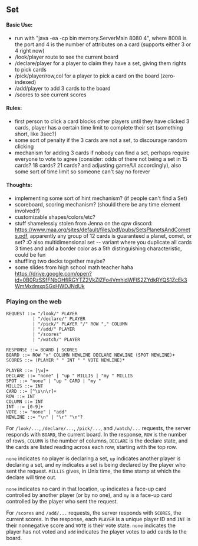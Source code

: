 ## Set
#### Basic Use:
- run with "java -ea -cp bin memory.ServerMain 8080 4", where 8008 is the port and 4 is the number of attributes on a card (supports either 3 or 4 right now)
- /look/player route to see the current board
- /declare/player for a player to claim they have a set, giving them rights to pick cards
- /pick/player/row,col for a player to pick a card on the board (zero-indexed)
- /add/player to add 3 cards to the board
- /scores to see current scores

#### Rules: 
- first person to click a card blocks other players until they have clicked 3 cards, player has a certain time limit to complete their set (something short, like 3sec?)
- some sort of penalty if the 3 cards are not a set, to discourage random clicking
- mechanism for adding 3 cards if nobody can find a set, perhaps require everyone to vote to agree (consider: odds of there not being a set in 15 cards? 18 cards? 21 cards? and adjusting game/UI accordingly), also some sort of time limit so someone can't say no forever

#### Thoughts:
- implementing some sort of hint mechanism? (if people can't find a Set)
- scoreboard, scoring mechanism? (should there be any time element involved?)
- customizable shapes/colors/etc?
- stuff shamelessly stolen from Jenna on the cpw discord: https://www.maa.org/sites/default/files/pdf/pubs/SetsPlanetsAndComets.pdf, apparently any group of 12 cards is guaranteed a planet, comet, or set? :O also multidimensional set -- variant where you duplicate all cards 3 times and add a border color as a 5th distinguishing characteristic, could be fun
- shuffling two decks together maybe?
- some slides from high school math teacher haha https://drive.google.com/open?id=0B0RzSSfFNbOHflRGYTZ2VkZIZFo4VmhidWFlS2ZYdkRYQS1ZcEk3WmMxdmxpSGxHWDJNdUk

### Playing on the web
```
REQUEST ::= "/look/" PLAYER
          | "/declare/" PLAYER
          | "/pick/" PLAYER "/" ROW "," COLUMN
          | "/add/" PLAYER
          | "/scores"
          | "/watch/" PLAYER

RESPONSE ::= BOARD | SCORES
BOARD ::= ROW "x" COLUMN NEWLINE DECLARE NEWLINE (SPOT NEWLINE)+
SCORES ::= (PLAYER " " INT " " VOTE NEWLINE)*

PLAYER ::= [\w]+
DECLARE ::= "none" | "up " MILLIS | "my " MILLIS
SPOT ::= "none" | "up " CARD | "my " 
MILLIS ::= INT
CARD ::= [^\s\n\r]+
ROW ::= INT
COLUMN ::= INT
INT ::= [0-9]+
VOTE ::= "none" | "add"
NEWLINE ::= "\n" | "\r" "\n"?
```

For `/look/...`, `/declare/...`, `/pick/...`, and `/watch/...` requests, the server responds with `BOARD`, the current board. In the response, `ROW` is the number of rows, `COLUMN` is the number of columns, `DECLARE` is the declare state, and the cards are listed reading across each row, starting with the top row.

`none` indicates no player is declaring a set, `up` indicates another player is declaring a set, and `my` indicates a set is being declared by the player who sent the request. `MILLIS` gives, in Unix time, the time stamp at which the declare will time out.

`none` indicates no card in that location, `up` indicates a face-up card controlled by another player (or by no one), and `my` is a face-up card controlled by the player who sent the request.

For `/scores` and `/add/...` requests, the server responds with `SCORES`, the current scores. In the response, each `PLAYER` is a unique player ID and `INT` is their nonnegative score and `VOTE` is their vote state. `none` indicates the player has not voted and `add` indicates the player votes to add cards to the board.